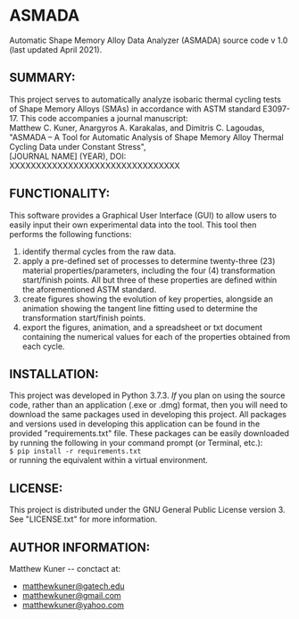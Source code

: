 # ASMADA
Automatic Shape Memory Alloy Data Analyzer (ASMADA) source code v 1.0 (last updated April 2021). 


## SUMMARY:
This project serves to automatically analyze isobaric thermal cycling tests of Shape Memory Alloys (SMAs) in accordance with ASTM standard E3097-17. This code accompanies a journal manuscript:\
Matthew C. Kuner, Anargyros A. Karakalas, and Dimitris C. Lagoudas, \
"ASMADA – A Tool for Automatic Analysis of Shape Memory Alloy Thermal Cycling Data under Constant Stress", \
[JOURNAL NAME] (YEAR), DOI: XXXXXXXXXXXXXXXXXXXXXXXXXXXXXXXX


## FUNCTIONALITY:
This software provides a Graphical User Interface (GUI) to allow users to easily input their own experimental data into the tool. This tool then performs the following functions:
1. identify thermal cycles from the raw data.
2. apply a pre-defined set of processes to determine twenty-three (23) material properties/parameters, including the four (4) transformation start/finish points. All but three of these properties are defined within the aforementioned ASTM standard.
3. create figures showing the evolution of key properties, alongside an animation showing the tangent line fitting used to determine the transformation start/finish points.
4. export the figures, animation, and a spreadsheet or txt document containing the numerical values for each of the properties obtained from each cycle.


## INSTALLATION:
This project was developed in Python 3.7.3. *If* you plan on using the source code, rather than an application (.exe or .dmg) format, then you will need to download the same packages used in developing this project. All packages and versions used in developing this application can be found in the provided "requirements.txt" file. These packages can be easily downloaded by running the following in your command prompt (or Terminal, etc.): \
    ```$ pip install -r requirements.txt``` \
or running the equivalent within a virtual environment.


## LICENSE:
This project is distributed under the GNU General Public License version 3. See "LICENSE.txt" for more information.


## AUTHOR INFORMATION:
Matthew Kuner -- conctact at:
* matthewkuner@gatech.edu
* matthewkuner@gmail.com
* matthewkuner@yahoo.com
